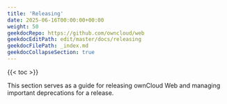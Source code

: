 ```yaml
---
title: 'Releasing'
date: 2025-06-16T00:00:00+00:00
weight: 50
geekdocRepo: https://github.com/owncloud/web
geekdocEditPath: edit/master/docs/releasing
geekdocFilePath: _index.md
geekdocCollapseSection: true
---
```


{{< toc >}}

This section serves as a guide for releasing ownCloud Web and managing important deprecations for a release.
